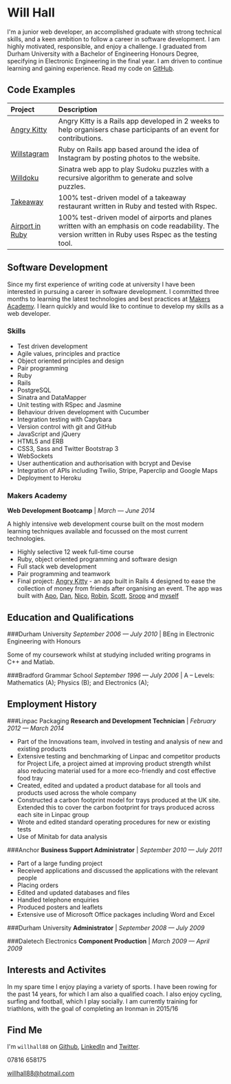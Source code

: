 Will Hall
=========

I'm a junior web developer, an accomplished graduate with strong technical skills, and a keen ambition to follow a career in software development. I am highly motivated, responsible, and enjoy a challenge. I graduated from Durham University with a Bachelor of Engineering Honours Degree, specifying in Electronic Engineering in the final year. I am driven to continue learning and gaining experience. Read my code on [GitHub].

Code Examples
-------------

| Project | Description |
|:--------------- |:-------- |
| [Angry Kitty] | Angry Kitty is a Rails app developed in 2 weeks to help organisers chase participants of an event for contributions.
| [Willstagram]| Ruby on Rails app based around the idea of Instagram by posting photos to the website. | 
| [Willdoku] |  Sinatra web app to play Sudoku puzzles with a recursive algorithm to generate and solve puzzles.|
| [Takeaway]| 100% test-driven model of a takeaway restaurant written in Ruby and tested with Rspec. |
| [Airport in Ruby] | 100% test-driven model of airports and planes written with an emphasis on code readability. The version written in Ruby uses Rspec as the testing tool. |

Software Development
---------------

Since my first experience of writing code at university I have been interested in pursuing a career in software development. I
committed three months to learning the latest technologies and best practices at [Makers Academy]. I learn quickly and would like to continue to develop my skills as a web developer.

### Skills

  - Test­ driven development
  - Agile values, principles and practice
  - Object­ oriented principles and design
  - Pair programming
  - Ruby
  - Rails
  - PostgreSQL
  - Sinatra and DataMapper
  - Unit testing with RSpec and Jasmine
  - Behaviour driven development with Cucumber
  - Integration testing with Capybara
  - Version control with git and GitHub
  - JavaScript and jQuery
  - HTML5 and ERB
  - CSS3, Sass and Twitter Bootstrap 3
  - WebSockets
  - User authentication and authorisation with bcrypt and Devise
  - Integration of APIs including Twilio, Stripe, Paperclip and Google Maps
  - Deployment to Heroku

### Makers Academy
__Web Development Bootcamp__  |  _March &mdash; June 2014_

A highly intensive web development course built on the most modern learning techniques available and focussed on the most current technologies.
  - Highly selective 12 week full-time course
  - Ruby, object oriented programming and software design
  - Full stack web development
  - Pair programming and teamwork
  - Final project: [Angry Kitty] - an app built in Rails 4 designed to ease the collection of money from friends after organising an event. The app was built with [Apo], [Dan], [Nico], [Robin], [Scott], [Sroop] and [myself]
 
Education and Qualifications
----------------------------

###Durham University 
_September 2006 &mdash; July 2010_  |  BEng in Electronic Engineering with Honours

Some of my coursework whilst at studying included writing programs in C++ and Matlab.

###Bradford Grammar School
_September 1996 &mdash; July 2006_  |  A – Levels: Mathematics (A); Physics (B); and Electronics (A); 

Employment History
------------------
###Linpac Packaging
__Research and Development Technician__  |  _February 2012 &mdash; March 2014_


 - Part of the Innovations team, involved in testing and analysis of new and existing products
 - Extensive testing and benchmarking of Linpac and competitor products for Project Life, a project aimed at improving product strength whilst also reducing material used for a more eco-friendly and cost effective food tray
 - Created, edited and updated a product database for all tools and products used across the whole company
 - Constructed a carbon footprint model for trays produced at the UK site. Extended this to cover the carbon footprint for trays produced across each site in Linpac group
 - Wrote and edited standard operating procedures for new or existing tests
 - Use of Minitab for data analysis

###Anchor 
__Business Support Administrator__  |  _September 2010 &mdash; July 2011_

 - Part of a large funding project
 - Received applications and discussed the applications with the relevant people
 - Placing orders
 - Edited and updated databases and files
 - Handled telephone enquiries
 - Produced posters and leaflets
 - Extensive use of Microsoft Office packages including Word and Excel

###Durham University
__Administrator__  |  _September 2008 &mdash; July 2009_


###Daletech Electronics 
__Component Production__  |  _March 2009 &mdash; April 2009_

Interests and Activites
-----------------------

In my spare time I enjoy playing a variety of sports. I have been rowing for the past 14 years, for which I am also a qualified coach. I also enjoy cycling, surfing and football, which I play socially. I am currently training for triathlons, with the goal of completing an Ironman in 2015/16

Find Me
-------
I'm `willhall88` on [Github], [LinkedIn] and [Twitter].

07816 658175

[willhall88@hotmail.com]


  [Takeaway]:https://github.com/willhall88/takeaway
  [Airport in Ruby]: https://github.com/willhall88/airports
  [Willstagram]: https://github.com/willhall88/instagram-recreation
  [Willdoku]: https://github.com/willhall88/sudoku_webversion
  [Angry Kitty]: https://github.com/willhall88/Angry-Kitty
  [Makers Academy]: http://www.makersacademy.com


  [myself]:https://github.com/willhall88
  [Sroop]:https://github.com/sroop
  [Robin]:https://github.com/robindoble
  [Scott]:https://github.com/Scott123454
  [Apo]:https://github.com/apostoiis
  [Nico]:https://github.com/NicoSa
  [Dan]:https://github.com/danldb

  [willhall88@hotmail.com]: mailto:willhall88@hotmail.com
  [GitHub]: https://github.com/willhall88
  [LinkedIn]: http://linkedin.com/in/willhall881
  [Twitter]: http://twitter.com/willhall88
